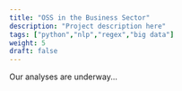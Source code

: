 ```yaml
---
title: "OSS in the Business Sector"
description: "Project description here"
tags: ["python","nlp","regex","big data"]
weight: 5
draft: false
---
```


Our analyses are underway...
